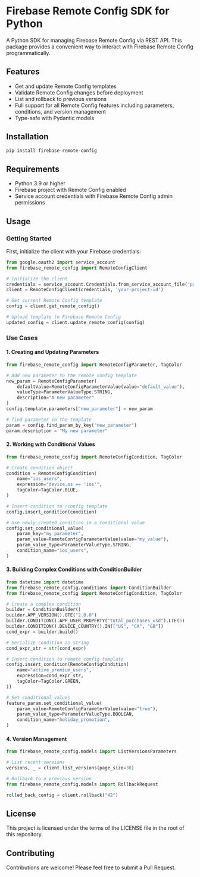 # Firebase Remote Config SDK for Python

A Python SDK for managing Firebase Remote Config via REST API. This package provides a convenient way to interact with Firebase Remote Config programmatically.

## Features

- Get and update Remote Config templates
- Validate Remote Config changes before deployment
- List and rollback to previous versions
- Full support for all Remote Config features including parameters, conditions, and version management
- Type-safe with Pydantic models

## Installation

```bash
pip install firebase-remote-config
```

## Requirements

- Python 3.9 or higher
- Firebase project with Remote Config enabled
- Service account credentials with Firebase Remote Config admin permissions

## Usage

### Getting Started

First, initialize the client with your Firebase credentials:

```python
from google.oauth2 import service_account
from firebase_remote_config import RemoteConfigClient

# Initialize the client
credentials = service_account.Credentials.from_service_account_file('path/to/service-account.json')
client = RemoteConfigClient(credentials, 'your-project-id')

# Get current Remote Config template
config = client.get_remote_config()

# Upload template to Firebase Remote Config
updated_config = client.update_remote_config(config)
```

### Use Cases


#### 1. Creating and Updating Parameters

```python
from firebase_remote_config import RemoteConfigParameter, TagColor

# Add new parameter to the remote config template
new_param = RemoteConfigParameter(
    defaultValue=RemoteConfigParameterValue(value="default_value"),
    valueType=ParameterValueType.STRING,
    description="A new parameter"
)
config.template.parameters["new_parameter"] = new_param

# find parameter in the template
param = config.find_param_by_key("new_parameter")
param.description = "My new parameter"
```

#### 2. Working with Conditional Values

```python
from firebase_remote_config import RemoteConfigCondition, TagColor

# Create condition object
condition = RemoteConfigCondition(
    name="ios_users",
    expression="device.os == 'ios'",
    tagColor=TagColor.BLUE,
)

# Insert condition to rconfig template
config.insert_condition(condition)

# Use newly created condition in a conditional value
config.set_conditional_value(
    param_key="my_parameter",
    param_value=RemoteConfigParameterValue(value="my_value"),
    param_value_type=ParameterValueType.STRING,
    condition_name="ios_users",
)
```

#### 3. Building Complex Conditions with ConditionBuilder

```python
from datetime import datetime
from firebase_remote_config.conditions import ConditionBuilder
from firebase_remote_config import RemoteConfigCondition, TagColor

# Create a complex condition
builder = ConditionBuilder()
builder.APP_VERSION().GTE("2.0.0")
builder.CONDITION().APP_USER_PROPERTY("total_purchases_usd").LTE(5)
builder.CONDITION().DEVICE_COUNTRY().IN(["US", "CA", "GB"])
cond_expr = builder.build()

# Serialize condition as string
cond_expr_str = str(cond_expr)

# Insert condition to remote config template
config.insert_condition(RemoteConfigCondition(
    name="active_premium_users",
    expression=cond_expr_str,
    tagColor=TagColor.GREEN,
))

# Set conditional values
feature_param.set_conditional_value(
    param_value=RemoteConfigParameterValue(value="true"),
    param_value_type=ParameterValueType.BOOLEAN,
    condition_name="holiday_promotion",
)
```

#### 4. Version Management

```python
from firebase_remote_config.models import ListVersionsParameters

# List recent versions
versions, _ = client.list_versions(page_size=30)

# Rollback to a previous version
from firebase_remote_config.models import RollbackRequest

rolled_back_config = client.rollback("42")
```

## License

This project is licensed under the terms of the LICENSE file in the root of this repository.

## Contributing

Contributions are welcome! Please feel free to submit a Pull Request.
